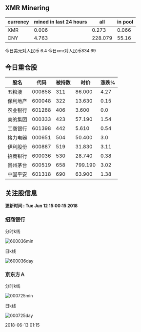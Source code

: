 ## XMR Minering

|currency|mined in last 24 hours|all|in pool|
|---|---|---|---|
|XMR|0.006|0.273|0.066|
|CNY|4.763|228.079|55.16|

今日美元对人民币 6.4	今日xmr对人民币834.69


## 今日重仓股 

|股名|代码|被持数|时价|涨跌%|
|---|---|---|---|---|
|五粮液|000858|311|86.000|4.27|
|保利地产|600048|322|13.630|0.15|
|农业银行|601288|406|3.600|0.0|
|美的集团|000333|423|57.190|1.54|
|工商银行|601398|442|5.610|0.54|
|格力电器|000651|504|50.400|3.0|
|伊利股份|600887|519|31.830|3.11|
|招商银行|600036|530|28.740|0.38|
|贵州茅台|600519|658|799.190|3.02|
|中国平安|601318|690|63.900|1.38|

## 关注股信息
**更新时间 : Tue Jun 12 15:00:15 2018**
### 招商银行 
分时k线

![600036min](http://image.sinajs.cn/newchart/min/n/sh600036.gif)

日k线

![600036day](http://image.sinajs.cn/newchart/daily/n/sh600036.gif)

### 京东方Ａ 
分时k线

![000725min](http://image.sinajs.cn/newchart/min/n/sz000725.gif)

日k线

![000725day](http://image.sinajs.cn/newchart/daily/n/sz000725.gif)

2018-06-13 01:15